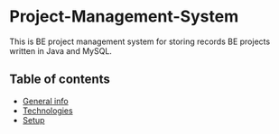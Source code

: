 # Project-Management-System

This is BE project management system for storing records BE projects written in Java and MySQL. 

## Table of contents

* [General info](#general-info)
* [Technologies](#technologies)
* [Setup](#setup)
